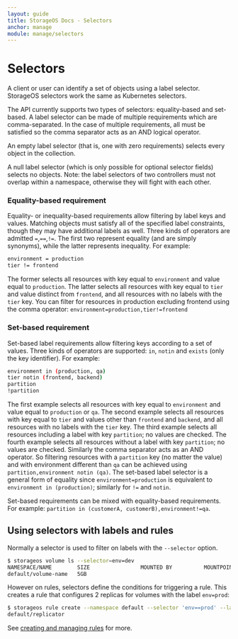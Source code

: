 ```yaml
---
layout: guide
title: StorageOS Docs - Selectors
anchor: manage
module: manage/selectors
---
```


# Selectors

A client or user can identify a set of objects using a label selector. StorageOS
selectors work the same as Kubernetes selectors.

The API currently supports two types of selectors: equality-based and set-based.
A label selector can be made of multiple requirements which are comma-separated.
In the case of multiple requirements, all must be satisfied so the comma
separator acts as an AND logical operator.

An empty label selector (that is, one with zero requirements) selects every
object in the collection.

A null label selector (which is only possible for optional selector fields)
selects no objects. Note: the label selectors of two controllers must not
overlap within a namespace, otherwise they will fight with each other.


### Equality-based requirement
Equality- or inequality-based requirements allow filtering by label keys and
values. Matching objects must satisfy all of the specified label constraints,
though they may have additional labels as well. Three kinds of operators are
admitted `=`,`==`,`!=`. The first two represent equality (and are simply
synonyms), while the latter represents inequality. For example:
```bash
environment = production
tier != frontend
```

The former selects all resources with key equal to `environment` and value equal
to `production`. The latter selects all resources with key equal to `tier` and
value distinct from `frontend`, and all resources with no labels with the `tier`
key. You can filter for resources in production excluding frontend using the
comma operator: `environment=production,tier!=frontend`

### Set-based requirement

Set-based label requirements allow filtering keys according to a set of values.
Three kinds of operators are supported: `in`, `notin` and `exists` (only the key
identifier). For example:
```bash
environment in (production, qa)
tier notin (frontend, backend)
partition
!partition
```

The first example selects all resources with key equal to `environment` and
value equal to `production` or `qa`. The second example selects all resources
with key equal to `tier` and values other than `frontend` and `backend`, and all
resources with no labels with the `tier` key. The third example selects all
resources including a label with key `partition`; no values are checked. The
fourth example selects all resources without a label with key `partition`; no
values are checked. Similarly the comma separator acts as an AND operator. So
filtering resources with a `partition` key (no matter the value) and with
environment different than `qa` can be achieved using `partition,environment
notin (qa)`. The set-based label selector is a general form of equality since
`environment=production` is equivalent to `environment in (production)`;
similarly for `!=` and `notin`.

Set-based requirements can be mixed with equality-based requirements. For
example: `partition in (customerA, customerB),environment!=qa`.


## Using selectors with labels and rules

Normally a selector is used to filter on labels with the
`--selector` option.
```bash
$ storageos volume ls --selector=env=dev
NAMESPACE/NAME        SIZE                MOUNTED BY          MOUNTPOINT          STATUS              REPLICAS
default/volume-name   5GB                                                         active              0/0
```

However on rules, selectors define the conditions for triggering a rule. This creates a rule that configures 2 replicas for volumes with the label `env=prod`:
```bash
$ storageos rule create --namespace default --selector 'env==prod' --label storageos.feature.replicas=2 replicator
default/replicator
```

See [creating and managing rules](rules.html) for more.
